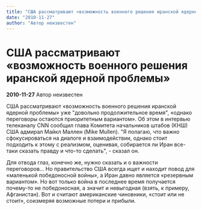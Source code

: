 ```yaml
---
title: "США рассматривают «возможность военного решения иранской ядерной проблемы»"
date: "2010-11-27"
author: "Автор неизвестен"
---
```


# США рассматривают «возможность военного решения иранской ядерной проблемы»

**2010-11-27** Автор неизвестен

США рассматривают «возможность военного решения иранской ядерной проблемы» уже "довольно продолжительное время", «однако переговоры остаются приоритетным вариантом». Об этом в интервью телеканалу CNN сообщил глава Комитета начальников штабов (КНШ) США адмирал Майкл Маллен (Mike Mullen). "Я полагаю, что важно сфокусироваться на диалоге и взаимодействии, однако стоит подходить к этому с реализмом, оценивая, собирается ли Иран все-таки сказать правду и что-то сделать", - сказал он.

Для отвода глаз, конечно же, нужно сказать и о важности переговоров… Но правительство США всегда ищет и находит повод для «маленькой победоносной войны», а Иран давно является «резервным вариантом». Но вот только война в последнее время получается почему-то не победоносная, а значит и невыгодная (взять, к примеру, Афганистан). Вот и считают американские чиновники, «стоит или не стоит», соизмеряя возможные потери и прибыли.
